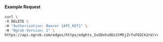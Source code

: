 <!-- Code generated for API Clients. DO NOT EDIT. -->

#### Example Request

```bash
curl \
-X DELETE \
-H "Authorization: Bearer {API_KEY}" \
-H "Ngrok-Version: 2" \
https://api.ngrok.com/edges/https/edghts_2vSDshsODz1tM5jZrfuFO2Ck2nV/routes/edghtsrt_2vSDshtnEWuisQsepOcLtouQLrM/oauth
```
